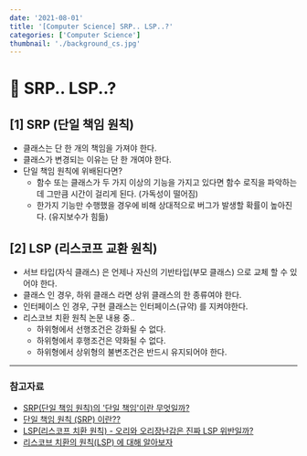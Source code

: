```yaml
---
date: '2021-08-01'
title: '[Computer Science] SRP.. LSP..?'
categories: ['Computer Science']
thumbnail: './background_cs.jpg'
---
```


# 🤔 SRP.. LSP..?

## **[1]** SRP (단일 책임 원칙)

- 클래스는 단 한 개의 책임을 가져야 한다.
- 클래스가 변경되는 이유는 단 한 개여야 한다.
- 단일 책임 원칙에 위배된다면?
  - 함수 또는 클래스가 두 가지 이상의 기능을 가지고 있다면 함수 로직을 파악하는데 그만큼 시간이 걸리게 된다. (가독성이 떨어짐)
  - 한가지 기능만 수행했을 경우에 비해 상대적으로 버그가 발생할 확률이 높아진다. (유지보수가 힘듦)

## **[2]** LSP (리스코프 교환 원칙)

- 서브 타입(자식 클래스) 은 언제나 자신의 기반타입(부모 클래스) 으로 교체 할 수 있어야 한다.
- 클래스 인 경우, 하위 클래스 라면 상위 클래스의 한 종류여야 한다.
- 인터페이스 인 경우, 구현 클래스는 인터페이스(규약) 를 지켜야한다.
- 리스코브 치환 원칙 논문 내용 중..
  - 하위형에서 선행조건은 강화될 수 없다.
  - 하위형에서 후행조건은 약화될 수 없다.
  - 하위형에서 상위형의 불변조건은 반드시 유지되어야 한다.

---

### 참고자료

- [SRP(단일 책임 원칙)의 '단일 책임'이란 무엇일까?](https://siyoon210.tistory.com/155)
- [단일 책임 원칙 (SRP) 이란??](https://2dubbing.tistory.com/30)
- [LSP(리스코프 치환 원칙) - 오리와 오리장난감은 진짜 LSP 위반일까?](https://siyoon210.tistory.com/156)
- [리스코브 치환의 원칙(LSP) 에 대해 알아보자](https://2dubbing.tistory.com/25)
